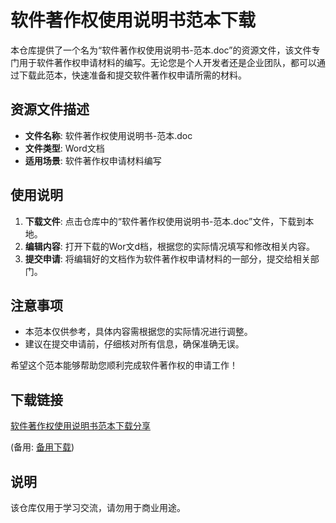# 软件著作权使用说明书范本下载

本仓库提供了一个名为“软件著作权使用说明书-范本.doc”的资源文件，该文件专门用于软件著作权申请材料的编写。无论您是个人开发者还是企业团队，都可以通过下载此范本，快速准备和提交软件著作权申请所需的材料。

## 资源文件描述

- **文件名称**: 软件著作权使用说明书-范本.doc
- **文件类型**: Word文档
- **适用场景**: 软件著作权申请材料编写

## 使用说明

1. **下载文件**: 点击仓库中的“软件著作权使用说明书-范本.doc”文件，下载到本地。
2. **编辑内容**: 打开下载的Wor文d档，根据您的实际情况填写和修改相关内容。
3. **提交申请**: 将编辑好的文档作为软件著作权申请材料的一部分，提交给相关部门。

## 注意事项

- 本范本仅供参考，具体内容需根据您的实际情况进行调整。
- 建议在提交申请前，仔细核对所有信息，确保准确无误。

希望这个范本能够帮助您顺利完成软件著作权的申请工作！

## 下载链接
[软件著作权使用说明书范本下载分享](https://pan.quark.cn/s/8c5012a38d15) 

(备用: [备用下载](https://pan.baidu.com/s/1HKsl-TeHT36vKeKBaxoqDA?pwd=1234))

## 说明

该仓库仅用于学习交流，请勿用于商业用途。
